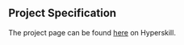 ## Project Specification

The project page can be found [here](https://hyperskill.org/projects/42?track=1) on Hyperskill.